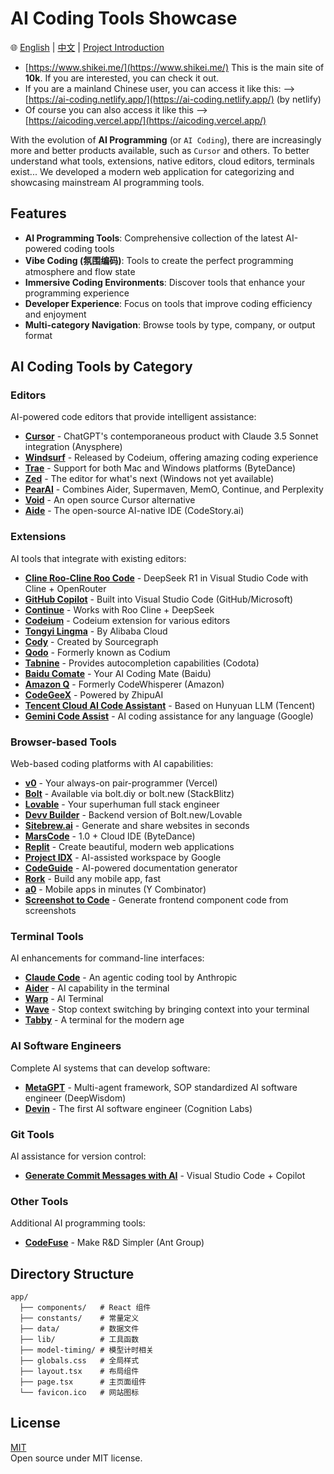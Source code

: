 # AI Coding Tools Showcase

🌐 [English](README.md) | [中文](README.zh-CN.md) | [Project Introduction](Project-Introduction.md)

- [https://www.shikei.me/](https://www.shikei.me/) This is the main site of **10k**. If you are interested, you can check it out.
- If you are a mainland Chinese user, you can access it like this: --> [https://ai-coding.netlify.app/](https://ai-coding.netlify.app/) (by netlify)
- Of course you can also access it like this --> [https://aicoding.vercel.app/](https://aicoding.vercel.app/)

With the evolution of **AI Programming** (or `AI Coding`), there are increasingly more and better products available, such as `Cursor` and others. To better understand what tools, extensions, native editors, cloud editors, terminals exist... We developed a modern web application for categorizing and showcasing mainstream AI programming tools.

## Features

- **AI Programming Tools**: Comprehensive collection of the latest AI-powered coding tools
- **Vibe Coding (氛围编码)**: Tools to create the perfect programming atmosphere and flow state
- **Immersive Coding Environments**: Discover tools that enhance your programming experience
- **Developer Experience**: Focus on tools that improve coding efficiency and enjoyment
- **Multi-category Navigation**: Browse tools by type, company, or output format

## AI Coding Tools by Category

### Editors

AI-powered code editors that provide intelligent assistance:

- **[Cursor](https://www.cursor.com/)** - ChatGPT's contemporaneous product with Claude 3.5 Sonnet integration (Anysphere)
- **[Windsurf](https://codeium.com/)** - Released by Codeium, offering amazing coding experience
- **[Trae](https://www.trae.ai/)** - Support for both Mac and Windows platforms (ByteDance)
- **[Zed](https://zed.dev/)** - The editor for what's next (Windows not yet available)
- **[PearAI](https://trypear.ai/)** - Combines Aider, Supermaven, MemO, Continue, and Perplexity
- **[Void](https://voideditor.com/)** - An open source Cursor alternative
- **[Aide](https://aide.dev/)** - The open-source AI-native IDE (CodeStory.ai)

### Extensions

AI tools that integrate with existing editors:

- **[Cline Roo-Cline Roo Code](https://cline.bot/)** - DeepSeek R1 in Visual Studio Code with Cline + OpenRouter
- **[GitHub Copilot](https://github.com/features/copilot)** - Built into Visual Studio Code (GitHub/Microsoft)
- **[Continue](https://www.continue.dev/)** - Works with Roo Cline + DeepSeek
- **[Codeium](https://codeium.com/download)** - Codeium extension for various editors
- **[Tongyi Lingma](https://lingma.aliyun.com/)** - By Alibaba Cloud
- **[Cody](https://sourcegraph.com/cody)** - Created by Sourcegraph
- **[Qodo](https://www.qodo.ai/)** - Formerly known as Codium
- **[Tabnine](https://www.tabnine.com/)** - Provides autocompletion capabilities (Codota)
- **[Baidu Comate](https://comate.baidu.com/zh)** - Your AI Coding Mate (Baidu)
- **[Amazon Q](https://aws.amazon.com/q/developer/)** - Formerly CodeWhisperer (Amazon)
- **[CodeGeeX](https://codegeex.cn/)** - Powered by ZhipuAI
- **[Tencent Cloud AI Code Assistant](https://copilot.tencent.com/)** - Based on Hunyuan LLM (Tencent)
- **[Gemini Code Assist](https://codeassist.google/)** - AI coding assistance for any language (Google)

### Browser-based Tools

Web-based coding platforms with AI capabilities:

- **[v0](https://v0.dev/)** - Your always-on pair-programmer (Vercel)
- **[Bolt](https://bolt.new/)** - Available via bolt.diy or bolt.new (StackBlitz)
- **[Lovable](https://lovable.dev/)** - Your superhuman full stack engineer
- **[Devv Builder](https://devv.ai/zh/build)** - Backend version of Bolt.new/Lovable
- **[Sitebrew.ai](https://www.sitebrew.ai/)** - Generate and share websites in seconds
- **[MarsCode](https://www.marscode.com/)** - 1.0 + Cloud IDE (ByteDance)
- **[Replit](https://replit.com/)** - Create beautiful, modern web applications
- **[Project IDX](https://idx.dev/)** - AI-assisted workspace by Google
- **[CodeGuide](https://www.codeguide.dev/)** - AI-powered documentation generator
- **[Rork](https://rork.app/)** - Build any mobile app, fast
- **[a0](https://a0.dev/)** - Mobile apps in minutes (Y Combinator)
- **[Screenshot to Code](https://screenshottocode.com/)** - Generate frontend component code from screenshots

### Terminal Tools

AI enhancements for command-line interfaces:

- **[Claude Code](https://docs.anthropic.com/zh-CN/docs/agents-and-tools/claude-code/overview)** - An agentic coding tool by Anthropic
- **[Aider](https://aider.chat/)** - AI capability in the terminal
- **[Warp](https://www.warp.dev/)** - AI Terminal
- **[Wave](https://www.waveterm.dev/)** - Stop context switching by bringing context into your terminal
- **[Tabby](https://tabby.sh/)** - A terminal for the modern age

### AI Software Engineers

Complete AI systems that can develop software:

- **[MetaGPT](https://www.deepwisdom.ai/)** - Multi-agent framework, SOP standardized AI software engineer (DeepWisdom)
- **[Devin](https://www.cognition.ai/blog/introducing-devin)** - The first AI software engineer (Cognition Labs)

### Git Tools

AI assistance for version control:

- **[Generate Commit Messages with AI](https://medium.com/@yanirmanor/how-to-generate-commit-messages-with-ai-in-visual-studio-code-4b7367bbafe3)** - Visual Studio Code + Copilot

### Other Tools

Additional AI programming tools:

- **[CodeFuse](https://codefuse.ai/)** - Make R&D Simpler (Ant Group)

## Directory Structure

```
app/
  ├── components/   # React 组件
  ├── constants/    # 常量定义
  ├── data/         # 数据文件
  ├── lib/          # 工具函数
  ├── model-timing/ # 模型计时相关
  ├── globals.css   # 全局样式
  ├── layout.tsx    # 布局组件
  ├── page.tsx      # 主页面组件
  └── favicon.ico   # 网站图标
```

## License

[MIT](LICENSE)  
Open source under MIT license.
